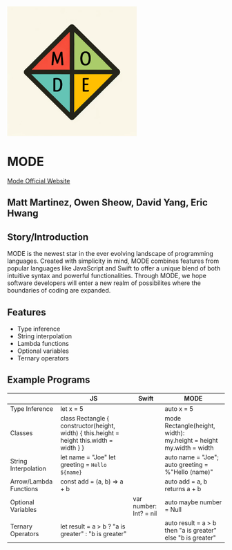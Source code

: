 <img src="./docs/mode_logo.png" alt="mode_logo" style="width:300px;">

# MODE

[Mode Official Website](https://david518yang.github.io/MODEsite/)

## Matt Martinez, Owen Sheow, David Yang, Eric Hwang

## Story/Introduction
MODE is the newest star in the ever evolving landscape of programming languages. Created with 
simplicity in mind, MODE combines features from popular languages like JavaScript and Swift to 
offer a unique blend of both intuitive syntax and powerful functionalities. Through MODE, we hope software 
developers will enter a new realm of possibilites where the boundaries of coding are expanded.

## Features

- Type inference
- String interpolation
- Lambda functions
- Optional variables
- Ternary operators

## Example Programs

|                        | JS                                                                                         | Swift                  | MODE                                                               |
| ---------------------- | ------------------------------------------------------------------------------------------ | ---------------------- | ------------------------------------------------------------------ | 
| Type Inference         | let x = 5                                                                                  |                        | auto x = 5                                                         |
| Classes                | class Rectangle { constructor(height, width) { this.height = height this.width = width } } |                        | mode Rectangle(height, width): <br>  my.height = height <br>   my.width = width |
| String Interpolation   | let name = "Joe" let greeting = `Hello ${name}`                                            |                        | auto name = "Joe"; <br> auto greeting = %"Hello (name)"                  |
| Arrow/Lambda Functions | const add = (a, b) => a + b                                                                |                        | auto add = a, b returns a + b                                      |
| Optional Variables     |                                                                                            | var number: Int? = nil | auto maybe number = Null                                           |
| Ternary Operators      | let result = a > b ? "a is greater" : "b is greater"                                       |                        | auto result = a > b then "a is greater" else "b is greater"        |
